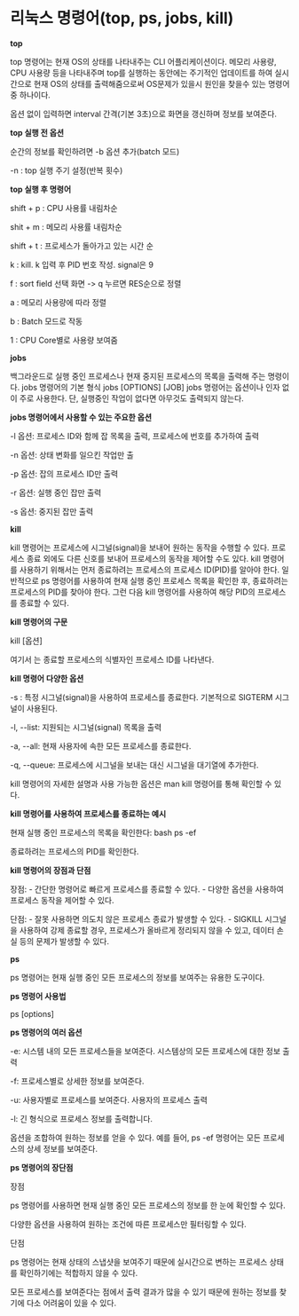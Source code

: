 # 리눅스 명령어(top, ps, jobs, kill)

**top**

top 명령어는 현재 OS의 상태를 나타내주는 CLI 어플리케이션이다.
메모리 사용량, CPU 사용량 등을 나타내주며 top를 실행하는 동안에는 주기적인 업데이트를 하여 실시간으로 현재 OS의 상태를 출력해줌으로써 OS문제가 있을시 원인을 찾을수 있는 명령어 중 하나이다.

옵션 없이 입력하면 interval 간격(기본 3초)으로 화면을 갱신하며 정보를 보여준다.

**top 실행 전 옵션**

순간의 정보를 확인하려면 -b 옵션 추가(batch 모드)

-n : top 실행 주기 설정(반복 횟수)

**top 실행 후 명령어**

shift + p : CPU 사용률 내림차순

shit + m : 메모리 사용률 내림차순

shift + t : 프로세스가 돌아가고 있는 시간 순

k : kill. k 입력 후 PID 번호 작성. signal은 9

f : sort field 선택 화면 -> q 누르면 RES순으로 정렬

a : 메모리 사용량에 따라 정렬

b : Batch 모드로 작동

1 : CPU Core별로 사용량 보여줌




**jobs**

백그라운드로 실행 중인 프로세스나 현재 중지된 프로세스의 목록을 출력해 주는 명령이다.
jobs 명령어의 기본 형식
jobs [OPTIONS] [JOB]
jobs 명령어는 옵션이나 인자 없이 주로 사용한다. 단, 실행중인 작업이 없다면 아무것도 출력되지 않는다.

**jobs 명령어에서 사용할 수 있는 주요한 옵션**

-l 옵션: 프로세스 ID와 함께 잡 목록을 출력, 프로세스에 번호를 추가하여 출력

-n 옵션: 상태 변화를 일으킨 작업만 출

-p 옵션: 잡의 프로세스 ID만 출력

-r 옵션: 실행 중인 잡만 출력

-s 옵션: 중지된 잡만 출력



**kill**

kill 명령어는 프로세스에 시그널(signal)을 보내어 원하는 동작을 수행할 수 있다. 
프로세스 종료 외에도 다른 신호를 보내어 프로세스의 동작을 제어할 수도 있다.
kill 명령어를 사용하기 위해서는 먼저 종료하려는 프로세스의 프로세스 ID(PID)를 알아야 한다. 
일반적으로 ps 명령어를 사용하여 현재 실행 중인 프로세스 목록을 확인한 후, 종료하려는 프로세스의 PID를 찾아야 한다. 그런 다음 kill 명령어를 사용하여 해당 PID의 프로세스를 종료할 수 있다.

**kill 명령어의 구문**

kill [옵션] <PID>

여기서 <PID>는 종료할 프로세스의 식별자인 프로세스 ID를 나타낸다.


**kill 명령어 다양한 옵션**

-s <signal>: 특정 시그널(signal)을 사용하여 프로세스를 종료한다. 기본적으로 SIGTERM 시그널이 사용된다.

-l, --list: 지원되는 시그널(signal) 목록을 출력

-a, --all: 현재 사용자에 속한 모든 프로세스를 종료한다.

-q, --queue: 프로세스에 시그널을 보내는 대신 시그널을 대기열에 추가한다.

kill 명령어의 자세한 설명과 사용 가능한 옵션은 man kill 명령어를 통해 확인할 수 있다.


**kill 명령어를 사용하여 프로세스를 종료하는 예시**

현재 실행 중인 프로세스의 목록을 확인한다: bash ps -ef

종료하려는 프로세스의 PID를 확인한다.

**kill 명령어의 장점과 단점**

장점: - 간단한 명령어로 빠르게 프로세스를 종료할 수 있다. - 다양한 옵션을 사용하여 프로세스 동작을 제어할 수 있다.

단점: - 잘못 사용하면 의도치 않은 프로세스 종료가 발생할 수 있다. - SIGKILL 시그널을 사용하여 강제 종료할 경우, 프로세스가 올바르게 정리되지 않을 수 있고, 데이터 손실 등의 문제가 발생할 수 있다.



**ps**

ps 명령어는 현재 실행 중인 모든 프로세스의 정보를 보여주는 유용한 도구이다.

**ps 명령어 사용법**

ps [options]

**ps 명령어의 여러 옵션**

-e: 시스템 내의 모든 프로세스들을 보여준다. 시스템상의 모든 프로세스에 대한 정보 출력

-f: 프로세스별로 상세한 정보를 보여준다.

-u: 사용자별로 프로세스를 보여준다.  사용자의 프로세스 출력

-l: 긴 형식으로 프로세스 정보를 출력합니다.

옵션을 조합하여 원하는 정보를 얻을 수 있다. 예를 들어, ps -ef 명령어는 모든 프로세스의 상세 정보를 보여준다.

**ps 명령어의 장단점**

장점

ps 명령어를 사용하면 현재 실행 중인 모든 프로세스의 정보를 한 눈에 확인할 수 있다.

다양한 옵션을 사용하여 원하는 조건에 따른 프로세스만 필터링할 수 있다.

단점

ps 명령어는 현재 상태의 스냅샷을 보여주기 때문에 실시간으로 변하는 프로세스 상태를 확인하기에는 적합하지 않을 수 있다.

모든 프로세스를 보여준다는 점에서 출력 결과가 많을 수 있기 때문에 원하는 정보를 찾기에 다소 어려움이 있을 수 있다.
